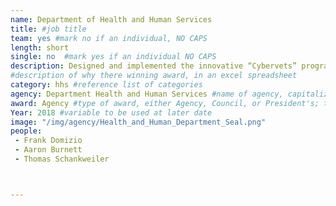 ```yaml
---
name: Department of Health and Human Services
title: #job title
team: yes #mark no if an individual, NO CAPS
length: short
single: no  #mark yes if an individual NO CAPS
description: Designed and implemented the innovative “Cybervets” program, which helps prepare veterans transitioning to civilian life by training them to fill critical cybersecurity roles.
#description of why there winning award, in an excel spreadsheet
category: hhs #reference list of categories
agency: Department Health and Human Services #name of agency, capitalize first letter of each name
award: Agency #type of award, either Agency, Council, or President's; this is case sensitive so make sure to match the options listed exactly. This section generates the format of the card
Year: 2018 #variable to be used at later date
image: "/img/agency/Health_and_Human_Department_Seal.png"
people:
 - Frank Domizio
 - Aaron Burnett
 - Thomas Schankweiler



---
```


